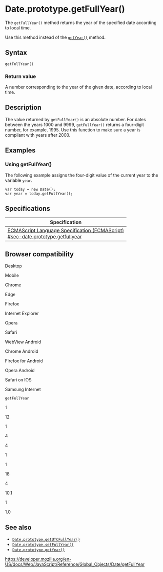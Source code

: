 Date.prototype.getFullYear()
============================

The `getFullYear()` method returns the year of the specified date according to local time.

Use this method instead of the [`getYear()`](getyear) method.

Syntax
------

    getFullYear()

### Return value

A number corresponding to the year of the given date, according to local time.

Description
-----------

The value returned by `getFullYear()` is an absolute number. For dates between the years 1000 and 9999, `getFullYear()` returns a four-digit number, for example, 1995. Use this function to make sure a year is compliant with years after 2000.

Examples
--------

### Using getFullYear()

The following example assigns the four-digit value of the current year to the variable `year`.

    var today = new Date();
    var year = today.getFullYear();

Specifications
--------------

<table><thead><tr class="header"><th>Specification</th></tr></thead><tbody><tr class="odd"><td><a href="https://tc39.es/ecma262/#sec-date.prototype.getfullyear">ECMAScript Language Specification (ECMAScript)<br />
<span class="small">#sec-date.prototype.getfullyear</span></a></td></tr></tbody></table>

Browser compatibility
---------------------

Desktop

Mobile

Chrome

Edge

Firefox

Internet Explorer

Opera

Safari

WebView Android

Chrome Android

Firefox for Android

Opera Android

Safari on IOS

Samsung Internet

`getFullYear`

1

12

1

4

4

1

1

18

4

10.1

1

1.0

See also
--------

-   [`Date.prototype.getUTCFullYear()`](getutcfullyear)
-   [`Date.prototype.setFullYear()`](setfullyear)
-   [`Date.prototype.getYear()`](getyear)

<a href="https://developer.mozilla.org/en-US/docs/Web/JavaScript/Reference/Global_Objects/Date/getFullYear" class="_attribution-link">https://developer.mozilla.org/en-US/docs/Web/JavaScript/Reference/Global_Objects/Date/getFullYear</a>
